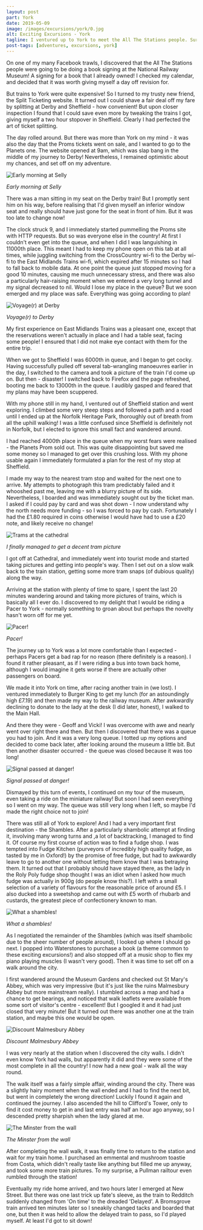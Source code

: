 ```yaml
---
layout: post
part: York
date: 2019-05-09
image: /images/excursions/york/0.jpg
alt: Exciting Excursions - York
tagline: I ventured up to York to meet the All The Stations people. Surely such a simple task would cause me no trouble?
post-tags: [adventures, excursions, york]
---
```


On one of my many Facebook trawls, I discovered that the All The Stations people were going to be doing a book signing at the National Railway Museum! A signing for a book that I already owned! I checked my calendar, and decided that it was worth giving myself a day off revision for.

But trains to York were quite expensive! So I turned to my trusty new friend, the Split Ticketing website. It turned out I could shave a fair deal off my fare by splitting at Derby and Sheffield - how convenient! But upon closer inspection I found that I could save even more by tweaking the trains I got, giving myself a two hour stopover in Sheffield. Clearly I had perfected the art of ticket splitting.

The day rolled around. But there was more than York on my mind - it was also the day that the Proms tickets went on sale, and I wanted to go to the Planets one. The website opened at 9am, which was slap bang in the middle of my journey to Derby! Nevertheless, I remained optimistic about my chances, and set off on my adventure.

![Early morning at Selly](/images/excursions/york/1.jpg)

*Early morning at Selly*

There was a man sitting in my seat on the Derby train! But I promptly sent him on his way, before realising that I'd given myself an inferior window seat and really should have just gone for the seat in front of him. But it was too late to change now!

The clock struck 9, and I immediately started pummelling the Proms site with HTTP requests. But so was everyone else in the country! At first I couldn't even get into the queue, and when I did I was languishing in 11000th place. This meant I had to keep my phone open on this tab at all times, while juggling switching from the CrossCountry wi-fi to the Derby wi-fi to the East Midlands Trains wi-fi, which expired after 15 minutes so I had to fall back to mobile data. At one point the queue just stopped moving for a good 10 minutes, causing me much unnecessary stress, and there was also a particularly hair-raising moment when we entered a very long tunnel and my signal decreased to nil. Would I lose my place in the queue? But we soon emerged and my place was safe. Everything was going according to plan!

![Voyage(r) at Derby](/images/excursions/york/2.jpg)

*Voyage(r) to Derby*

My first experience on East Midlands Trains was a pleasant one, except that the reservations weren't actually in place and I had a table seat, facing some people! I ensured that I did not make eye contact with them for the entire trip.

When we got to Sheffield I was 6000th in queue, and I began to get cocky. Having successfully pulled off several tab-wrangling manoeuvres earlier in the day, I switched to the camera and took a picture of the train I'd come up on. But then - disaster! I switched back to Firefox and the page refreshed, booting me back to 13000th in the queue. I audibly gasped and feared that my plans may have been scuppered.

With my phone still in my hand, I ventured out of Sheffield station and went exploring. I climbed some very steep steps and followed a path and a road until I ended up at the Norfolk Heritage Park, thoroughly out of breath from all the uphill walking! I was a little confused since Sheffield is definitely not in Norfolk, but I elected to ignore this small fact and wandered around.

I had reached 4000th place in the queue when my worst fears were realised - the Planets Prom sold out. This was quite disappointing but saved me some money so I managed to get over this crushing loss. With my phone usable again I immediately formulated a plan for the rest of my stop at Sheffield.

I made my way to the nearest tram stop and waited for the next one to arrive. My attempts to photograph this tram predictably failed and it whooshed past me, leaving me with a blurry picture of its side. Nevertheless, I boarded and was immediately sought out by the ticket man. I asked if I could pay by card and was shot down - I now understand why the north needs more funding - so I was forced to pay by cash. Fortunately I had the £1.80 required in coins otherwise I would have had to use a £20 note, and likely receive no change!

![Trams at the cathedral](/images/excursions/york/3.jpg)

*I finally managed to get a decent tram picture*

I got off at Cathedral, and immediately went into tourist mode and started taking pictures and getting into people's way. Then I set out on a slow walk back to the train station, getting some more tram snaps (of dubious quality) along the way.

Arriving at the station with plenty of time to spare, I spent the last 20 minutes wandering around and taking more pictures of trains, which is basically all I ever do. I discovered to my delight that I would be riding a Pacer to York - normally something to groan about but perhaps the novelty hasn't worn off for me yet.

![Pacer!](/images/excursions/york/4.jpg)

*Pacer!*

The journey up to York was a lot more comfortable than I expected - perhaps Pacers get a bad rap for no reason (there definitely is a reason). I found it rather pleasant, as if I were riding a bus into town back home, although I would imagine it gets worse if there are actually other passengers on board.

We made it into York on time, after racing another train in (we lost). I ventured immediately to Burger King to get my lunch (for an astoundingly high £7.19) and then made my way to the railway museum. After awkwardly declining to donate to the lady at the desk (I did later, honest), I walked to the Main Hall.

And there they were - Geoff and Vicki! I was overcome with awe and nearly went over right there and then. But then I discovered that there was a queue you had to join. And it was a very long queue. I totted up my options and decided to come back later, after looking around the museum a little bit. But then another disaster occurred - the queue was closed because it was too long!

![Signal passed at danger!](/images/excursions/york/5.jpg)

*Signal passed at danger!*

Dismayed by this turn of events, I continued on my tour of the museum, even taking a ride on the miniature railway! But soon I had seen everything so I went on my way. The queue was still very long when I left, so maybe I'd made the right choice not to join!

There was still all of York to explore! And I had a very important first destination - the Shambles. After a particularly shambolic attempt at finding it, involving many wrong turns and ,a lot of backtracking, I managed to find it. Of course my first course of action was to find a fudge shop. I was tempted into Fudge Kitchen (purveyors of incredibly high quality fudge, as tasted by me in Oxford!) by the promise of free fudge, but had to awkwardly leave to go to another one without letting them know that I was betraying them. It turned out that I probably should have stayed there, as the lady in the Roly Poly fudge shop thought I was an idiot when I asked how much fudge was actually in 900g (do people know this?). I left with a small selection of a variety of flavours for the reasonable price of around £5. I also ducked into a sweetshop and came out with £5 worth of rhubarb and custards, the greatest piece of confectionery known to man.

![What a shambles!](/images/excursions/york/6.jpg)

*What a shambles!*

As I negotiated the remainder of the Shambles (which was itself shambolic due to the sheer number of people around), I looked up where I should go next. I popped into Waterstones to purchase a book (a theme common to these exciting excursions!) and also stopped off at a music shop to flex my piano playing muscles (I wasn't very good). Then it was time to set off on a walk around the city.

I first wandered around the Museum Gardens and checked out St Mary's Abbey, which was very impressive (but it's just like the ruins Malmesbury Abbey but more mainstream really). I stumbled across a map and had a chance to get bearings, and noticed that walk leaflets were available from some sort of visitor's centre - excellent! But I googled it and it had just closed that very minute! But it turned out there was another one at the train station, and maybe this one would be open.

![Discount Malmesbury Abbey](/images/excursions/york/7.jpg)

*Discount Malmesbury Abbey*

I was very nearly at the station when I discovered the city walls. I didn't even know York had walls, but apparently it did and they were some of the most complete in all the country! I now had a new goal - walk all the way round.

The walk itself was a fairly simple affair, winding around the city. There was a slightly hairy moment when the wall ended and I had to find the next bit, but went in completely the wrong direction! Luckily I found it again and continued the journey. I also ascended the hill to Clifford's Tower, only to find it cost money to get in and last entry was half an hour ago anyway, so I descended pretty sharpish when the lady glared at me.

![The Minster from the wall](/images/excursions/york/8.jpg)

*The Minster from the wall*

After completing the wall walk, it was finally time to return to the station and wait for my train home. I purchased an emmental and mushroom toastie from Costa, which didn't really taste like anything but filled me up anyway, and took some more train pictures. To my surprise, a Pullman railtour even rumbled through the station!

Eventually my ride home arrived, and two hours later I emerged at New Street. But there was one last trick up fate's sleeve, as the train to Redditch suddenly changed from 'On time' to the dreaded 'Delayed'. A Bromsgrove train arrived ten minutes later so I sneakily changed tacks and boarded that one, but then it was held to allow the delayed train to pass, so I'd played myself. At least I'd got to sit down!
